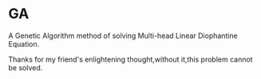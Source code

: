 # GA
A Genetic Algorithm method of solving Multi-head Linear Diophantine Equation.

Thanks for my friend's enlightening thought,without it,this problem cannot be solved.

